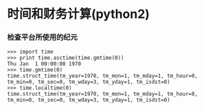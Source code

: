 时间和财务计算(python2)
========================
### 检查平台所使用的纪元

    >>> import time
    >>> print time.asctime(time.gmtime(0))
    Thu Jan  1 00:00:00 1970
    >>> time.gmtime(0)
    time.struct_time(tm_year=1970, tm_mon=1, tm_mday=1, tm_hour=0, tm_min=0, tm_sec=0, tm_wday=3, tm_yday=1, tm_isdst=0)
    >>> time.localtime(0)
    time.struct_time(tm_year=1970, tm_mon=1, tm_mday=1, tm_hour=8, tm_min=0, tm_sec=0, tm_wday=3, tm_yday=1, tm_isdst=0)


